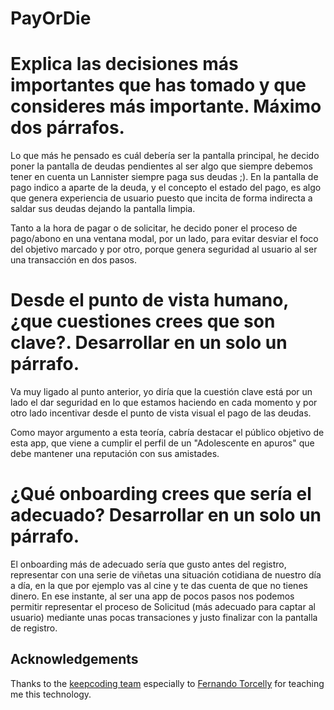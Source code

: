 # PayOrDie

# Explica las decisiones más importantes que has tomado y que consideres más importante. Máximo dos párrafos.
Lo que más he pensado es cuál debería ser la pantalla principal, he decido poner la pantalla de deudas pendientes al ser algo que siempre debemos tener en cuenta un Lannister siempre paga sus deudas ;). En la pantalla de pago indico a aparte de la deuda, y el concepto el estado del pago, es algo que genera experiencia de usuario  puesto que incita de forma indirecta a saldar sus deudas dejando la pantalla limpia.

Tanto a la hora de pagar o de solicitar, he decido poner el proceso de pago/abono en una ventana modal, por un lado, para  evitar desviar el foco del objetivo marcado y por otro, porque genera seguridad al usuario al ser una transacción en dos pasos.

# Desde el punto de vista humano, ¿que cuestiones crees que son clave?. Desarrollar en un solo un párrafo.
Va muy ligado al punto anterior, yo diría que la cuestión clave está por un lado el dar seguridad en lo que estamos haciendo en cada momento y por otro lado incentivar desde el punto de vista visual el pago de las deudas. 

Como mayor argumento a esta teoría, cabría destacar el público objetivo de esta app, que viene a cumplir el perfil de un "Adolescente en apuros" que debe mantener una reputación con sus amistades.

# ¿Qué onboarding crees que sería el adecuado? Desarrollar en un solo un párrafo.
El onboarding más de adecuado sería que gusto antes del registro, representar con una serie de viñetas una situación cotidiana de nuestro día a día, en la que por ejemplo vas al cine y te das cuenta de que no tienes dinero. En ese instante, al ser una app de pocos pasos nos podemos permitir representar el proceso de Solicitud (más adecuado para captar al usuario) mediante unas pocas transaciones y justo finalizar con la pantalla de registro.

## Acknowledgements
Thanks to the [keepcoding team](https://keepcoding.io/es/) especially to [Fernando Torcelly](http://torcelly.com/) for teaching me this technology.
